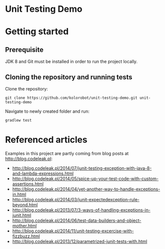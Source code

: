 Unit Testing Demo
=================

# Getting started

## Prerequisite

JDK 8 and Git must be installed in order to run the project locally.

## Cloning the repository and running tests

Clone the repository:

`git clone https://github.com/kolorobot/unit-testing-demo.git unit-testing-demo`

Navigate to newly created folder and run:

`gradlew test`

# Referenced articles

Examples in this project are partly coming from blog posts at http://blog.codeleak.pl:

- http://blog.codeleak.pl/2014/07/junit-testing-exception-with-java-8-and-lambda-expressions.html
- http://blog.codeleak.pl/2014/05/spice-up-your-test-code-with-custom-assertions.html
- http://blog.codeleak.pl/2014/04/yet-another-way-to-handle-exceptions-in.html
- http://blog.codeleak.pl/2014/03/junit-expectedexception-rule-beyond.html
- http://blog.codeleak.pl/2013/07/3-ways-of-handling-exceptions-in-junit.html
- http://blog.codeleak.pl/2014/06/test-data-builders-and-object-mother.html
- http://blog.codeleak.pl/2014/11/unit-testing-excercise-with-fizzbuzz.html
- http://blog.codeleak.pl/2013/12/parametrized-junit-tests-with.html
